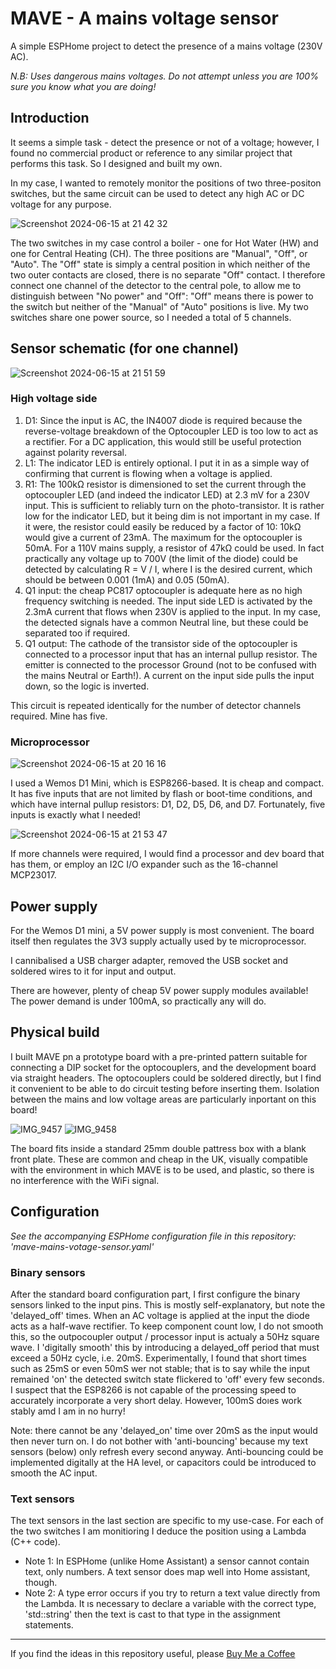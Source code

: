 # MAVE - A mains voltage sensor

A simple ESPHome project to detect the presence of a mains voltage (230V AC).

_N.B: Uses dangerous mains voltages. Do not attempt unless you are 100% sure you know what you are doing!_

## Introduction

It seems a simple task - detect the presence or not of a voltage; however, I found no commercial product or reference to any similar project that performs this task. So I designed and built my own.  

In my case, I wanted to remotely monitor the positions of two three-positon switches, but the same circuit can be used to detect any high AC or DC voltage for any purpose. 

![Screenshot 2024-06-15 at 21 42 32](https://github.com/AndySymons/MAVE-mains-voltage-sensor/assets/14819812/7ed8cc02-b0df-4e5a-9ad5-7902c29e2730)

The two switches in my case control a boiler - one for Hot Water (HW) and one for Central Heating (CH). The three positions are "Manual", "Off", or "Auto". The "Off" state is simply a central position in which neither of the two outer contacts are closed, there is no separate "Off" contact. 
I therefore connect one channel of the detector to the central pole, to allow me to distinguish between "No power" and "Off": "Off" means there is power to the switch but neither of the "Manual" of "Auto" positions is live. My two switches share one power source, so I needed a total of 5 channels.  

## Sensor schematic (for one channel) 

![Screenshot 2024-06-15 at 21 51 59](https://github.com/AndySymons/MAVE-mains-voltage-sensor/assets/14819812/d139a33b-471d-42bf-a48e-b6197c63bcca)

### High voltage side 
  
1. D1: Since the input is AC, the IN4007 diode is required because the reverse-voltage breakdown of the Optocoupler LED is too low to act as a rectifier. For a DC application, this would still be useful protection against polarity reversal. 
2. L1: The indicator LED is entirely optional. I put it in as a simple way of confirming that current is flowing when a voltage is applied.
3. R1: The 100kΩ resistor is dimensioned to set the current through the optocoupler LED (and indeed the indicator LED) at 2.3 mV for a 230V input. This is sufficient to reliably turn on the photo-transistor. It is rather low for the indicator LED, but it being dim is not important in my case. If it were, the resistor could easily be reduced by a factor of 10: 10kΩ would give a current of 23mA. The maximum for the optocoupler is 50mA. For a 110V mains supply, a resistor of 47kΩ could be used. In fact practically any voltage up to 700V (the limit of the diode) could be detected by calculating R = V / I, where I is the desired current, which should be between 0.001 (1mA) and 0.05 (50mA). 
4. Q1 input: the cheap PC817 optocoupler is adequate here as no high frequency switching is needed. The input side LED is activated by the 2.3mA current that flows when 230V is applied to the input. In my case, the detected signals have a common Neutral line, but these could be separated too if required. 
5. Q1 output: The cathode of the transistor side of the optocoupler is connected to a processor input that has an internal pullup resistor. The emitter is connected to the processor Ground (not to be confused with the mains Neutral or Earth!). A current on the input side pulls the input down, so the logic is inverted.

This circuit is repeated identically for the number of detector channels required. Mine has five. 

### Microprocessor
![Screenshot 2024-06-15 at 20 16 16](https://github.com/AndySymons/MAVE-mains-voltage-sensor/assets/14819812/9790055a-00ab-4d60-b160-613c516c233e)

I used a Wemos D1 Mini, which is ESP8266-based. It is cheap and compact. It has five inputs that are not limited by flash or boot-time conditions, and which have internal pullup resistors: D1, D2, D5, D6, and D7. Fortunately, five inputs is exactly what I needed! 

![Screenshot 2024-06-15 at 21 53 47](https://github.com/AndySymons/MAVE-mains-voltage-sensor/assets/14819812/1ce11695-a257-4ff4-a83c-5552298aeb51)

If more channels were required, I would find a processor and dev board that has them, or employ an I2C I/O expander such as the 16-channel MCP23017.

## Power supply 
For the Wemos D1 mini, a 5V power supply is most convenient. The board itself then regulates the 3V3 supply actually used by te microprocessor. 

I cannibalised a USB charger adapter, removed the USB socket and soldered wires to it for input and output. 

There are however, plenty of cheap 5V power supply modules available! The power demand is under 100mA, so practically any will do.

## Physical build

I built MAVE pn a prototype board with a pre-printed pattern suitable for connecting a DIP socket for the optocouplers, and the development board via straight headers. The optocouplers could be soldered directly, but I find it convenient to be able to do circuit testing before inserting them. Isolation between the mains and low voltage areas are particularly inportant on this board! 

![IMG_9457](https://github.com/AndySymons/MAVE-mains-voltage-sensor/assets/14819812/41f18da2-640d-424d-b74e-435888f453d8)  ![IMG_9458](https://github.com/AndySymons/MAVE-mains-voltage-sensor/assets/14819812/c965ffdd-be82-46c3-95cb-7871a6d02e5d)

The board fits inside a standard 25mm double pattress box with a blank front plate. These are common and cheap in the UK, visually compatible with the environment in which MAVE is to be used, and plastic, so there is no interference with the WiFi signal.     

## Configuration 
_See the accompanying ESPHome configuration file in this repository: 'mave-mains-votage-sensor.yaml'_

### Binary sensors 

After the standard board configuration part, I first configure the binary sensors linked to the input pins. This is mostly self-explanatory, but note the 'delayed_off' times. When an AC voltage is applied at the input the diode acts as a half-wave rectifier. To keep component count low, I do not smooth this, so the outpocoupler output / processor input is actualy a 50Hz square wave. I 'digitally smooth' this by introducing a delayed_off period that must exceed a 50Hz cycle, i.e. 20mS. Experimentally, I found that short times such as 25mS or even 50mS wer not stable; that is to say while the input remained 'on' the detected switch state flickered to 'off' every few seconds. I suspect that the ESP8266 is not capable of the processing speed to accurately incorporate a very short delay. However, 100mS doıes work stably amd I am in no hurry!

Note: there cannot be any 'delayed_on' time over 20mS as the input would then never turn on. I do not bother with 'anti-bouncing' because my text sensors (below) only refresh every second anyway. Anti-bouncing could be implemented digitally at the HA level, or capacitors could be introduced to smooth the AC input. 

### Text sensors 

The text sensors in the last section are specific to my use-case. For each of the two switches I am monitioring I deduce the position using a Lambda (C++ code).
- Note 1: In ESPHome (unlike Home Assistant) a sensor cannot contain text, only numbers. A text sensor does map well into Home assistant, though.  
- Note 2: A type error occurs if you try to return a text value directly from the Lambda. It ıs necessary to declare a variable with the correct type, 'std::string' then the text is cast to that type in the assignment statements.    




---
If you find the ideas in this repository useful, please [Buy Me a Coffee](https://buymeacoffee.com/andysymons)

